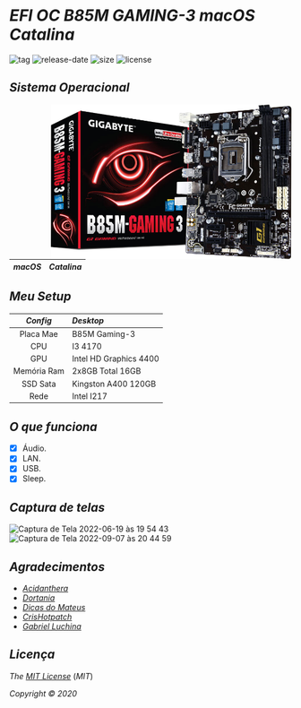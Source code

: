 # *EFI OC B85M GAMING-3 macOS Catalina*

![tag](https://img.shields.io/github/v/release/Gilberto-Mascena/Z390M_GAMING?include_prereleases)
![release-date](https://img.shields.io/github/release-date/Gilberto-Mascena/B85M-GAMING-3)
![size](https://img.shields.io/github/repo-size/Gilberto-Mascena/B85M-GAMING-3)
![license](https://img.shields.io/github/license/Gilberto-Mascena/B85M-GAMING-3)

## *Sistema Operacional*


<img align="right" src="./Imagens/B85m.png" alt="B85M GAMING 3" width="430">

*macOS* | *Catalina*
:---: | :---


## *Meu Setup*

*Config* | *Desktop*
:---: | :---
 Placa Mae | B85M Gaming-3
 CPU | I3 4170
 GPU | Intel HD Graphics 4400
 Memória Ram | 2x8GB Total 16GB
 SSD Sata| Kingston A400 120GB
 Rede| Intel I217

 ## *O que funciona*

- [x] Áudio.
- [x] LAN.
- [x] USB.
- [x] Sleep.

 ## *Captura de telas*
 
 ![Captura de Tela 2022-06-19 às 19 54 43](https://user-images.githubusercontent.com/103699861/175837721-556d1306-439d-4d54-94ea-f96bef419adb.png) 
 ![Captura de Tela 2022-09-07 às 20 44 59](https://user-images.githubusercontent.com/103699861/189007640-4b0ecb58-bf56-4123-945d-c59d5a197017.png)

 ## *Agradecimentos*

- [*Acidanthera*](https://github.com/acidanthera)
- [*Dortania*](https://dortania.github.io/OpenCore-Install-Guide/config.plist/haswell.html)
- [*Dicas do Mateus*](https://www.youtube.com/c/DicasdoMateus)
- [*CrisHotpatch*](https://t.me/crishotpatch)
- [*Gabriel Luchina*](https://www.youtube.com/c/GabrielLuchina)

## *Licença* 

*The* [*MIT License*](https://github.com/Gilberto-Mascena/B85M-GAMING-3/blob/main/LICENSE.md) (*MIT*)

*Copyright :copyright: 2020*
